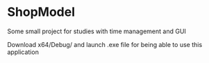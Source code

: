 # ShopModel
Some small project for studies with time management and GUI

Download x64/Debug/ and launch .exe file for being able to use this application 
